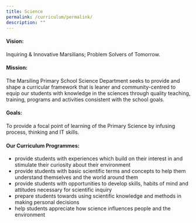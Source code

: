 ```yaml
---
title: Science
permalink: /curriculum/permalink/
description: ""
---
```

#### **Vision:**

Inquiring & Innovative Marsilians; Problem Solvers of Tomorrow.

#### **Mission:**

The Marsiling Primary School Science Department seeks to provide and shape a curricular framework that is leaner and community-centred to equip our students with knowledge in the sciences through quality teaching, training, programs and activities consistent with the school goals.

#### **Goals:**

To provide a focal point of learning of the Primary Science by infusing process, thinking and IT skills.

#### **Our Curriculum Programmes:**

*   provide students with experiences which build on their interest in and stimulate their curiosity about their environment
*   provide students with basic scientific terms and concepts to help them understand themselves and the world around them
*   provide students with opportunities to develop skills, habits of mind and attitudes necessary for scientific inquiry
*   prepare students towards using scientific knowledge and methods in making personal decisions
*   help students appreciate how science influences people and the environment